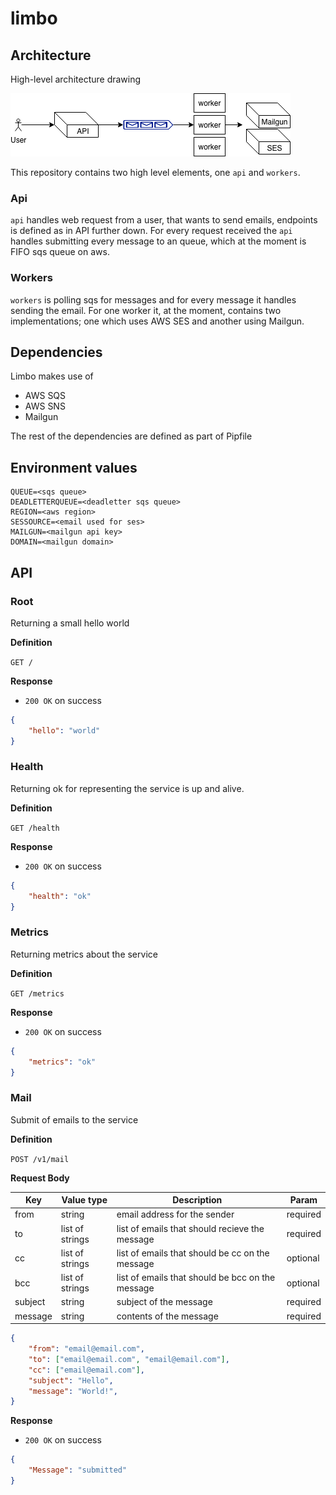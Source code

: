 # limbo

## Architecture

High-level architecture drawing

![alt text](imgs/architecture.png "Architecture")

This repository contains two high level elements, one `api` and `workers`.

### Api

`api` handles web request from a user, that wants to send emails, endpoints is
defined as in API further down. For every request received the `api` handles
submitting every message to an queue, which at the moment is FIFO sqs queue on
aws. 

### Workers

`workers` is polling sqs for messages and for every message it handles sending
the email. For one worker it, at the moment, contains two implementations; one
which uses AWS SES and another using Mailgun.

## Dependencies

Limbo makes use of

- AWS SQS
- AWS SNS
- Mailgun

The rest of the dependencies are defined as part of Pipfile

## Environment values

```quote
QUEUE=<sqs queue>
DEADLETTERQUEUE=<deadletter sqs queue>
REGION=<aws region>
SESSOURCE=<email used for ses>
MAILGUN=<mailgun api key>
DOMAIN=<mailgun domain>
```

## API

### Root

Returning a small hello world

**Definition**

`GET /`

**Response**
- `200 OK` on success

```json
{
    "hello": "world"
}
```

### Health

Returning ok for representing the service is up and alive.

**Definition**

`GET /health`

**Response**
- `200 OK` on success

```json
{
    "health": "ok"
}
```

### Metrics

Returning metrics about the service

**Definition**

`GET /metrics`

**Response**
- `200 OK` on success

```json
{
    "metrics": "ok"
}
```

### Mail

Submit of emails to the service

**Definition**

`POST /v1/mail`

**Request Body**

| Key | Value type | Description | Param |
| --- | --- | --- | --- |
| from | string | email address for the sender | required |
| to | list of strings | list of emails that should recieve the message | required |
| cc | list of strings | list of emails that should be cc on the message | optional |
| bcc | list of strings | list of emails that should be bcc on the message | optional |
| subject | string | subject of the message | required |
| message | string | contents of the message | required |

```json
{
    "from": "email@email.com",
    "to": ["email@email.com", "email@email.com"],
    "cc": ["email@email.com"],
    "subject": "Hello",
    "message": "World!",
}
```

**Response**
- `200 OK` on success

```json
{
    "Message": "submitted"
}
```
